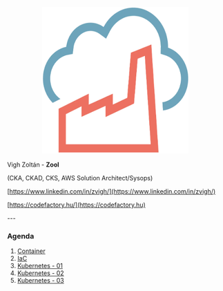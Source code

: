 <div style="width: 500px;text-align: center;"><img src="./assets/code-factory-logo.webp" alt="code-factory.png" width="339" height="339" class="jop-noMdConv"></div>

<div style="text-align: left">
    <p>Vigh Zoltán - <b>Zool</b></p>
    <p>(CKA, CKAD, CKS, AWS Solution Architect/Sysops) </p>

[https://www.linkedin.com/in/zvigh/](https://www.linkedin.com/in/zvigh/)

[https://codefactory.hu/](https://codefactory.hu)
</div>
---

### Agenda

1.  [Container](./02-container.md)
2.  [IaC](./06-eks.md)
3.  [Kubernetes - 01](./03-kubernetes-01.md)
4.  [Kubernetes - 02](./04-kubernetes-02.md)
5.  [Kubernetes - 03](./05-kubernetes-03.md)
